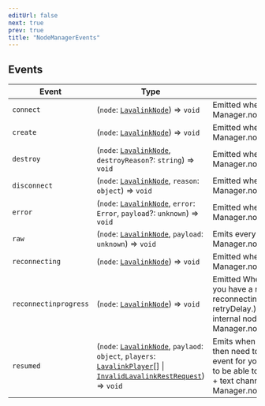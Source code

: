 ```yaml
---
editUrl: false
next: true
prev: true
title: "NodeManagerEvents"
---
```


## Events

| Event | Type | Description | Defined in |
| ------ | ------ | ------ | ------ |
| `connect` | (`node`: [`LavalinkNode`](/api/classes/lavalinknode/)) => `void` | Emitted when a Node is connected. Manager.nodeManager#connect | [src/structures/Types/Node.ts:212](https://github.com/appujet/lavalink-client/blob/4880e032861893b27e80b7c2d6c36639afbb3479/src/structures/Types/Node.ts#L212) |
| `create` | (`node`: [`LavalinkNode`](/api/classes/lavalinknode/)) => `void` | Emitted when a Node is created. Manager.nodeManager#create | [src/structures/Types/Node.ts:200](https://github.com/appujet/lavalink-client/blob/4880e032861893b27e80b7c2d6c36639afbb3479/src/structures/Types/Node.ts#L200) |
| `destroy` | (`node`: [`LavalinkNode`](/api/classes/lavalinknode/), `destroyReason`?: `string`) => `void` | Emitted when a Node is destroyed. Manager.nodeManager#destroy | [src/structures/Types/Node.ts:206](https://github.com/appujet/lavalink-client/blob/4880e032861893b27e80b7c2d6c36639afbb3479/src/structures/Types/Node.ts#L206) |
| `disconnect` | (`node`: [`LavalinkNode`](/api/classes/lavalinknode/), `reason`: `object`) => `void` | Emitted when a Node is disconnects. Manager.nodeManager#disconnect | [src/structures/Types/Node.ts:231](https://github.com/appujet/lavalink-client/blob/4880e032861893b27e80b7c2d6c36639afbb3479/src/structures/Types/Node.ts#L231) |
| `error` | (`node`: [`LavalinkNode`](/api/classes/lavalinknode/), `error`: `Error`, `payload`?: `unknown`) => `void` | Emitted when a Node is error. Manager.nodeManager#error | [src/structures/Types/Node.ts:237](https://github.com/appujet/lavalink-client/blob/4880e032861893b27e80b7c2d6c36639afbb3479/src/structures/Types/Node.ts#L237) |
| `raw` | (`node`: [`LavalinkNode`](/api/classes/lavalinknode/), `payload`: `unknown`) => `void` | Emits every single Node event. Manager.nodeManager#raw | [src/structures/Types/Node.ts:243](https://github.com/appujet/lavalink-client/blob/4880e032861893b27e80b7c2d6c36639afbb3479/src/structures/Types/Node.ts#L243) |
| `reconnecting` | (`node`: [`LavalinkNode`](/api/classes/lavalinknode/)) => `void` | Emitted when a Node is reconnecting. Manager.nodeManager#reconnecting | [src/structures/Types/Node.ts:218](https://github.com/appujet/lavalink-client/blob/4880e032861893b27e80b7c2d6c36639afbb3479/src/structures/Types/Node.ts#L218) |
| `reconnectinprogress` | (`node`: [`LavalinkNode`](/api/classes/lavalinknode/)) => `void` | Emitted When a node starts to reconnect (if you have a reconnection delay, the reconnecting event will be emitted after the retryDelay.) Useful to check wether the internal node reconnect system works or not Manager.nodeManager#reconnectinprogress | [src/structures/Types/Node.ts:225](https://github.com/appujet/lavalink-client/blob/4880e032861893b27e80b7c2d6c36639afbb3479/src/structures/Types/Node.ts#L225) |
| `resumed` | (`node`: [`LavalinkNode`](/api/classes/lavalinknode/), `paylaod`: `object`, `players`: [`LavalinkPlayer`](/api/interfaces/lavalinkplayer/)[] \| [`InvalidLavalinkRestRequest`](/api/interfaces/invalidlavalinkrestrequest/)) => `void` | Emits when the node connects resumed. You then need to create all players within this event for your usecase. Aka for that you need to be able to save player data like vc channel + text channel in a db and then sync it again Manager.nodeManager#nodeResumed | [src/structures/Types/Node.ts:250](https://github.com/appujet/lavalink-client/blob/4880e032861893b27e80b7c2d6c36639afbb3479/src/structures/Types/Node.ts#L250) |

